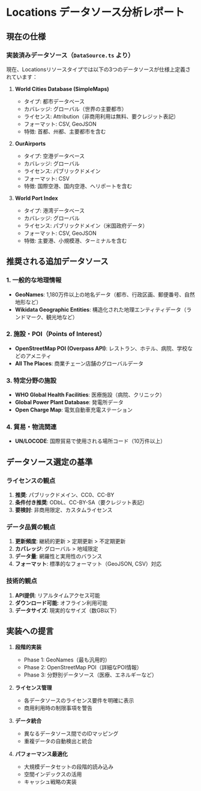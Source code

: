 # Locations データソース分析レポート

## 現在の仕様

### 実装済みデータソース（`DataSource.ts` より）

現在、Locationsリソースタイプでは以下の3つのデータソースが仕様上定義されています：

1. **World Cities Database (SimpleMaps)**
   - タイプ: 都市データベース
   - カバレッジ: グローバル（世界の主要都市）
   - ライセンス: Attribution（非商用利用は無料、要クレジット表記）
   - フォーマット: CSV, GeoJSON
   - 特徴: 首都、州都、主要都市を含む

2. **OurAirports**
   - タイプ: 空港データベース
   - カバレッジ: グローバル
   - ライセンス: パブリックドメイン
   - フォーマット: CSV
   - 特徴: 国際空港、国内空港、ヘリポートを含む

3. **World Port Index**
   - タイプ: 港湾データベース
   - カバレッジ: グローバル
   - ライセンス: パブリックドメイン（米国政府データ）
   - フォーマット: CSV, GeoJSON
   - 特徴: 主要港、小規模港、ターミナルを含む

## 推奨される追加データソース

### 1. 一般的な地理情報
- **GeoNames**: 1,180万件以上の地名データ（都市、行政区画、郵便番号、自然地形など）
- **Wikidata Geographic Entities**: 構造化された地理エンティティデータ（ランドマーク、観光地など）

### 2. 施設・POI（Points of Interest）
- **OpenStreetMap POI (Overpass API)**: レストラン、ホテル、病院、学校などのアメニティ
- **All The Places**: 商業チェーン店舗のグローバルデータ

### 3. 特定分野の施設
- **WHO Global Health Facilities**: 医療施設（病院、クリニック）
- **Global Power Plant Database**: 発電所データ
- **Open Charge Map**: 電気自動車充電ステーション

### 4. 貿易・物流関連
- **UN/LOCODE**: 国際貿易で使用される場所コード（10万件以上）

## データソース選定の基準

### ライセンスの観点
1. **推奨**: パブリックドメイン、CC0、CC-BY
2. **条件付き推奨**: ODbL、CC-BY-SA（要クレジット表記）
3. **要検討**: 非商用限定、カスタムライセンス

### データ品質の観点
1. **更新頻度**: 継続的更新 > 定期更新 > 不定期更新
2. **カバレッジ**: グローバル > 地域限定
3. **データ量**: 網羅性と実用性のバランス
4. **フォーマット**: 標準的なフォーマット（GeoJSON, CSV）対応

### 技術的観点
1. **API提供**: リアルタイムアクセス可能
2. **ダウンロード可能**: オフライン利用可能
3. **データサイズ**: 現実的なサイズ（数GB以下）

## 実装への提言

1. **段階的実装**
   - Phase 1: GeoNames（最も汎用的）
   - Phase 2: OpenStreetMap POI（詳細なPOI情報）
   - Phase 3: 分野別データソース（医療、エネルギーなど）

2. **ライセンス管理**
   - 各データソースのライセンス要件を明確に表示
   - 商用利用時の制限事項を警告

3. **データ統合**
   - 異なるデータソース間でのIDマッピング
   - 重複データの自動検出と統合

4. **パフォーマンス最適化**
   - 大規模データセットの段階的読み込み
   - 空間インデックスの活用
   - キャッシュ戦略の実装